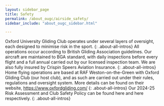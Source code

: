 ```yaml
---
layout: sidebar_page
title: Safety
permalink: /about_ougc/airside_safety/
sidebar_include: "about_ougc_sidebar.html"

---
```


Oxford University Gliding Club operates under several layers of oversight, each designed to minimise risk in the sport. 
{: .about-all-intros}
All operations occur according to British Gliding Association guidelines. Our aircraft are maintained to BGA standard, with daily inspections before every flight and a full annual carried out by our licensed inspection team. We are also fully insured by Crispin Speers Aviation Insurance.
{: .about-all-intros}
Home flying operations are based at RAF Weston-on-the-Green with Oxford Gliding Club (our host club), and as such are carried out under their rules, regulations and oversight system. More details can be found on their website, https://www.oxfordgliding.com/
{: .about-all-intros}
Our 2024-25 Risk Assessment and Club Safety Policy can be found here and here respectively.
{: .about-all-intros}